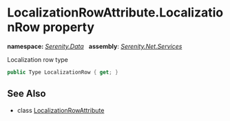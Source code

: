# LocalizationRowAttribute.LocalizationRow property
**namespace:** *[Serenity.Data](../../README.md#serenity.data-namespace)*   **assembly**: *[Serenity.Net.Services](../../README.md)*

Localization row type

```csharp
public Type LocalizationRow { get; }
```

## See Also

* class [LocalizationRowAttribute](../LocalizationRowAttribute.md)